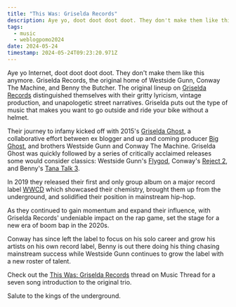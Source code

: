 ```yaml
---
title: "This Was: Griselda Records"
description: Aye yo, doot doot doot doot. They don't make them like this anymore.
tags:
  - music
  - weblogpomo2024
date: 2024-05-24
timestamp: 2024-05-24T09:23:20.971Z
---
```


Aye yo Internet, doot doot doot doot. They don't make them like this anymore. Griselda Records, the original home of Westside Gunn, Conway The Machine, and Benny the Butcher. The original lineup on [Griselda Records](https://en.wikipedia.org/wiki/Griselda_Records) distinguished themselves with their gritty lyricism, vintage production, and unapologetic street narratives. Griselda puts out the type of music that makes you want to go outside and ride your bike without a helmet.

Their journey to infamy kicked off with 2015's [Griselda Ghost](https://musicthread.app/link/2guNfuF1Hvv4ZpCqOlwXeAg77lV), a collaborative effort between ex blogger and up and coming producer [Big Ghost](https://en.wikipedia.org/wiki/Big_Ghost), and brothers Westside Gunn and Conway The Machine. Griselda Ghost was quickly followed by a series of critically acclaimed releases some would consider classics: Westside Gunn's [Flygod](https://musicthread.app/link/2guNfsmtXZ7eYl6Wj57s9sSy4p2), Conway's [Reject 2](https://musicthread.app/link/2guNfu9YubkycDTN7X661X1LPPD), and Benny's [Tana Talk 3](https://musicthread.app/link/2guNfp9pUyzWVsiJy2pJYgf51OU). 

In 2019 they released their first and only group album on a major record label [WWCD](https://musicthread.app/link/2guPoT7OaGaJByMUexuWBQa0YGd) which showcased their chemistry, brought them up from the underground, and solidified their position in mainstream hip-hop. 

As they continued to gain momentum and expand their influence, with Griselda Records' undeniable impact on the rap game, set the stage for a new era of boom bap in the 2020s.

Conway has since left the label to focus on his solo career and grow his artists on his own record label, Benny is out there doing his thing chasing mainstream success while Westside Gunn continues to grow the label with a new roster of talent. 

Check out the [This Was: Griselda Records](https://musicthread.app/thread/2gu9FUABzMnl3fiOBV7zOQNXOPq) thread on Music Thread for a seven song introduction to the original trio.

Salute to the kings of the underground. 